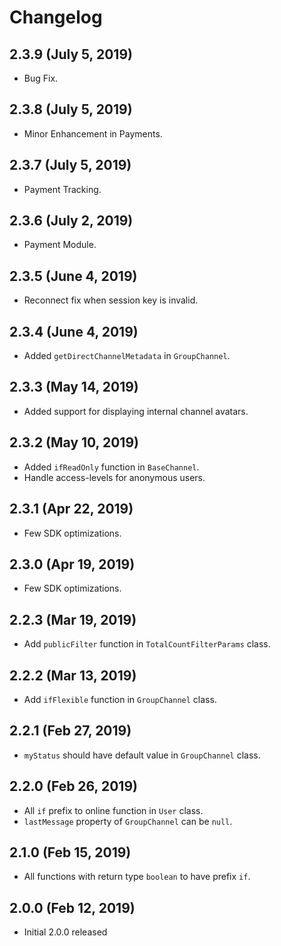 Changelog
=========
## 2.3.9 (July 5, 2019)
 * Bug Fix.

## 2.3.8 (July 5, 2019)
 * Minor Enhancement in Payments.

## 2.3.7 (July 5, 2019)
 * Payment Tracking.

## 2.3.6 (July 2, 2019)
 * Payment Module.

## 2.3.5 (June 4, 2019)
 * Reconnect fix when session key is invalid.

## 2.3.4 (June 4, 2019)
 * Added `getDirectChannelMetadata` in `GroupChannel`.

## 2.3.3 (May 14, 2019)
 * Added support for displaying internal channel avatars.

## 2.3.2 (May 10, 2019)
 * Added `ifReadOnly` function in `BaseChannel`.
 * Handle access-levels for anonymous users.

## 2.3.1 (Apr 22, 2019)
 * Few SDK optimizations.

## 2.3.0 (Apr 19, 2019)
 * Few SDK optimizations.

## 2.2.3 (Mar 19, 2019)
 * Add `publicFilter` function in `TotalCountFilterParams` class.

## 2.2.2 (Mar 13, 2019)
 * Add `ifFlexible` function in `GroupChannel` class.

## 2.2.1 (Feb 27, 2019)
 * `myStatus` should have default value in `GroupChannel` class.

## 2.2.0 (Feb 26, 2019)
 * All `if` prefix to online function in `User` class.
 * `lastMessage` property of `GroupChannel` can be `null`.

## 2.1.0 (Feb 15, 2019)
 * All functions with return type `boolean` to have prefix `if`.

## 2.0.0 (Feb 12, 2019)
 * Initial 2.0.0 released
